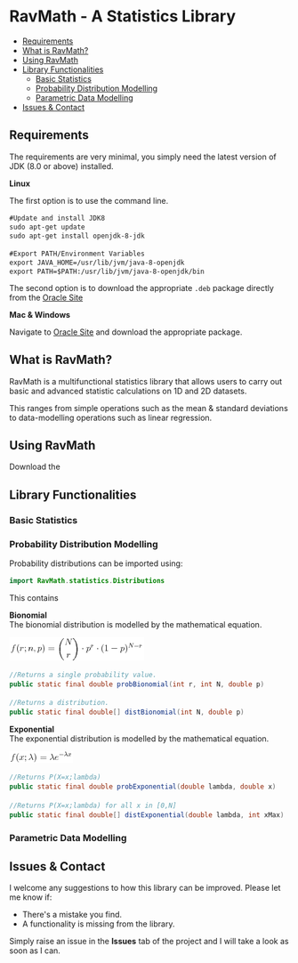 # RavMath - A Statistics Library

* [Requirements](#requirements)
* [What is RavMath?](#what-is-ravmath?)
* [Using RavMath](#using-ravmath)
* [Library Functionalities](#library-functionalities)
  * [Basic Statistics](###basic-statistics)
  * [Probability Distribution Modelling](###probability-distribution-modelling)
  * [Parametric Data Modelling](###parametric-data-modelling)
* [Issues & Contact](#issues-&-contact)

## Requirements
The requirements are very minimal, you simply need the latest version of JDK (8.0 or above) installed.

**Linux**

The first option is to use the command line.
```
#Update and install JDK8
sudo apt-get update
sudo apt-get install openjdk-8-jdk

#Export PATH/Environment Variables
export JAVA_HOME=/usr/lib/jvm/java-8-openjdk
export PATH=$PATH:/usr/lib/jvm/java-8-openjdk/bin
```

The second option is to download the appropriate ```.deb``` package directly from the [Oracle Site](http://www.oracle.com/technetwork/java/javase/downloads/jdk8-downloads-2133151.html)

**Mac & Windows**

Navigate to [Oracle Site](http://www.oracle.com/technetwork/java/javase/downloads/jdk8-downloads-2133151.html) and download the appropriate package.

## What is RavMath?
RavMath is a multifunctional statistics library that allows users to carry out basic and advanced statistic calculations on 1D and 2D datasets.

This ranges from simple operations such as the mean & standard deviations to data-modelling operations such as linear regression.

## Using RavMath
Download the

## Library Functionalities


### Basic Statistics


### Probability Distribution Modelling
Probability distributions can be imported using:
```java
import RavMath.statistics.Distributions
```
This contains

**Bionomial**                                                          
The bionomial distribution is modelled by the mathematical equation.

![Images2](images/binomialeq.png)

```java
//Returns a single probability value.
public static final double probBionomial(int r, int N, double p)

//Returns a distribution.
public static final double[] distBionomial(int N, double p)
```
**Exponential**                                             
The exponential distribution is modelled by the mathematical equation.

![Images2](images/expeq.png)

```java
//Returns P(X=x;lambda)
public static final double probExponential(double lambda, double x)

//Returns P(X=x;lambda) for all x in [0,N]
public static final double[] distExponential(double lambda, int xMax)
```




### Parametric Data Modelling



## Issues & Contact
I welcome any suggestions to how this library can be improved. Please let me know if:
* There's a mistake you find.
* A functionality is missing from the library.

Simply raise an issue in the **Issues** tab of the project and I will take a look as soon as I can.  

